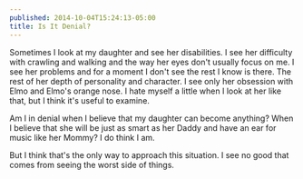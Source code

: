 ```yaml
---
published: 2014-10-04T15:24:13-05:00
title: Is It Denial?
---
```

Sometimes I look at my daughter and see her disabilities. I see her difficulty with crawling and walking and the way her eyes don't usually focus on me. I see her problems and for a moment I don't see the rest I know is there. The rest of her depth of personality and character. I see only her obsession with Elmo and Elmo's orange nose. I hate myself a little when I look at her like that, but I think it's useful to examine.

Am I in denial when I believe that my daughter can become anything? When I believe that she will be just as smart as her Daddy and have an ear for music like her Mommy? I do think I am.

But I think that's the only way to approach this situation. I see no good that comes from seeing the worst side of things.
